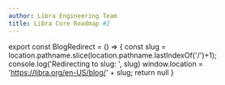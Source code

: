 ```yaml
---
author: Libra Engineering Team
title: Libra Core Roadmap #2
---
```


export const BlogRedirect = () => {
  const slug = location.pathname.slice(location.pathname.lastIndexOf('/')+1);
  console.log('Redirecting to slug: ', slug)
  window.location = 'https://libra.org/en-US/blog/' + slug;
  return null
}

<BlogRedirect />
